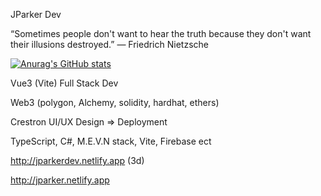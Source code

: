 JParker Dev 

“Sometimes people don't want to hear the truth because they don't want their illusions destroyed.”
― Friedrich Nietzsche

[![Anurag's GitHub stats](https://github-readme-stats.vercel.app/api?username=pepe1776)](https://github.com/pepe1776/github-readme-stats)

Vue3 (Vite) Full Stack Dev

Web3 (polygon, Alchemy, solidity, hardhat, ethers)

Crestron UI/UX Design => Deployment

TypeScript, C#, M.E.V.N stack, Vite, Firebase ect

http://jparkerdev.netlify.app (3d)

http://jparker.netlify.app

